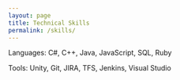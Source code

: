 ```yaml
---
layout: page
title: Technical Skills
permalink: /skills/
---
```


Languages: C#, C++, Java, JavaScript, SQL, Ruby

Tools: Unity, Git, JIRA, TFS, Jenkins, Visual Studio
